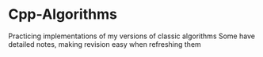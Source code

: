 # Cpp-Algorithms
Practicing implementations of my versions of classic algorithms 
Some have detailed notes, making revision easy when refreshing them 
